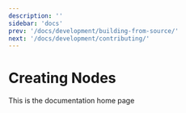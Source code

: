 ```yaml
---
description: ''
sidebar: 'docs'
prev: '/docs/development/building-from-source/'
next: '/docs/development/contributing/'
---
```


# Creating Nodes

This is the documentation home page